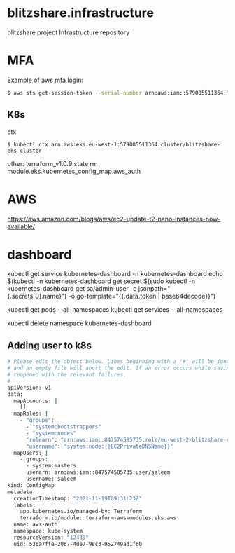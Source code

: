 # blitzshare.infrastructure
blitzshare project Infrastructure repository

# MFA
Example of aws mfa login:
```bash
$ aws sts get-session-token --serial-number arn:aws:iam::579085511364:mfa/Pavel --token-code 971859
```

## K8s 
ctx
```
$ kubectl ctx arn:aws:eks:eu-west-1:579085511364:cluster/blitzshare-eks-cluster

```

other:
terraform_v1.0.9 state rm module.eks.kubernetes_config_map.aws_auth

# AWS
https://aws.amazon.com/blogs/aws/ec2-update-t2-nano-instances-now-available/
# dashboard
kubectl get service kubernetes-dashboard -n kubernetes-dashboard
echo $(kubectl -n kubernetes-dashboard get secret $(sudo kubectl -n kubernetes-dashboard get sa/admin-user -o jsonpath="{.secrets[0].name}") -o go-template="{{.data.token | base64decode}}")

kubectl get pods --all-namespaces
kubectl get services --all-namespaces

kubectl delete namespace kubernetes-dashboard


## Adding user to k8s
```bash
# Please edit the object below. Lines beginning with a '#' will be ignored,
# and an empty file will abort the edit. If an error occurs while saving this file will be
# reopened with the relevant failures.
#
apiVersion: v1
data:
  mapAccounts: |
    []
  mapRoles: |
    - "groups":
      - "system:bootstrappers"
      - "system:nodes"
      "rolearn": "arn:aws:iam::847574585735:role/eu-west-2-blitzshare-cluster2021111909301403510000000a"
      "username": "system:node:{{EC2PrivateDNSName}}"
  mapUsers: |
    - groups:
      - system:masters
      userarn: arn:aws:iam::847574585735:user/saleem
      username: saleem
kind: ConfigMap
metadata:
  creationTimestamp: "2021-11-19T09:31:23Z"
  labels:
    app.kubernetes.io/managed-by: Terraform
    terraform.io/module: terraform-aws-modules.eks.aws
  name: aws-auth
  namespace: kube-system
  resourceVersion: "12439"
  uid: 536a7ffe-2067-4de7-98c3-952749ad1f60
```